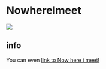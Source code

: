 # NowhereImeet
![](http://www.nowherewemeet.com/images/mainTitle_index.png)

## info
You can even [link to Now here i meet!](http://www.nowherewemeet.com/)
